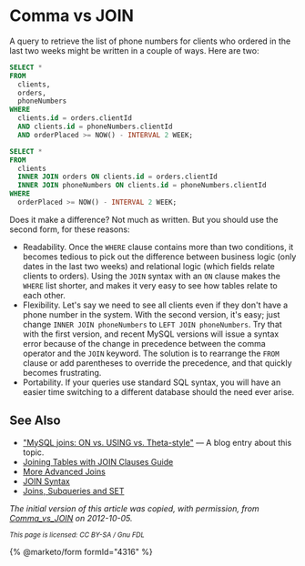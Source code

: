 # Comma vs JOIN

A query to retrieve the list of phone numbers for clients who ordered in the last two weeks might be written in a couple of ways. Here are two:

```sql
SELECT *
FROM
  clients,
  orders,
  phoneNumbers
WHERE
  clients.id = orders.clientId
  AND clients.id = phoneNumbers.clientId
  AND orderPlaced >= NOW() - INTERVAL 2 WEEK;
```

```sql
SELECT *
FROM
  clients
  INNER JOIN orders ON clients.id = orders.clientId
  INNER JOIN phoneNumbers ON clients.id = phoneNumbers.clientId
WHERE
  orderPlaced >= NOW() - INTERVAL 2 WEEK;
```

Does it make a difference? Not much as written. But you should use the second form, for these reasons:

* Readability. Once the `WHERE` clause contains more than two conditions, it becomes tedious to pick out the difference between business logic (only dates in the last two weeks) and relational logic (which fields relate clients to orders). Using the `JOIN` syntax with an `ON` clause makes the `WHERE` list shorter, and makes it very easy to see how tables relate to each other.
* Flexibility. Let's say we need to see all clients even if they don't have a phone number in the system. With the second version, it's easy; just change `INNER JOIN phoneNumbers` to `LEFT JOIN phoneNumbers`. Try that with the first version, and recent MySQL versions will issue a syntax error because of the change in precedence between the comma operator and the `JOIN` keyword. The solution is to rearrange the `FROM` clause or add parentheses to override the precedence, and that quickly becomes frustrating.
* Portability. If your queries use standard SQL syntax, you will have an easier time switching to a different database should the need ever arise.

## See Also

* ["MySQL joins: ON vs. USING vs. Theta-style"](https://code.openark.org/blog/mysql/mysql-joins-on-vs-using-vs-theta-style) — A blog entry about this topic.
* [Joining Tables with JOIN Clauses Guide](../../../../../../mariadb-quickstart-guides/mariadb-join-guide.md)
* [More Advanced Joins](more-advanced-joins.md)
* [JOIN Syntax](join-syntax.md)
* [Joins, Subqueries and SET](../../../../../sql-structure/joins-subqueries-set.md)

_The initial version of this article was copied, with permission, from_ [_Comma\_vs\_JOIN_](https://hashmysql.org/wiki/Comma_vs_JOIN) _on 2012-10-05._

<sub>_This page is licensed: CC BY-SA / Gnu FDL_</sub>

{% @marketo/form formId="4316" %}
